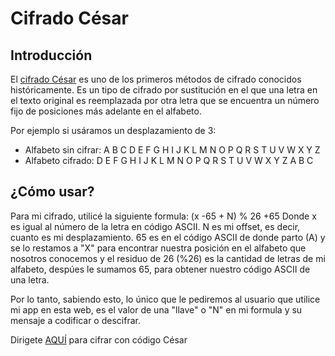 # Cifrado César

## Introducción

El [cifrado César](https://en.wikipedia.org/wiki/Caesar_cipher) es uno de los
primeros métodos de cifrado conocidos históricamente. Es un tipo de cifrado por
sustitución en el que una letra en el texto original es reemplazada por otra
letra que se encuentra un número fijo de posiciones más adelante en el alfabeto.

Por ejemplo si usáramos un desplazamiento de 3:

* Alfabeto sin cifrar: A B C D E F G H I J K L M N O P Q R S T U V W X Y Z
* Alfabeto cifrado: D E F G H I J K L M N O P Q R S T U V W X Y Z A B C

## ¿Cómo usar?

Para mi cifrado, utilicé la siguiente formula:
(x -65 + N) % 26 +65
Donde x es igual al número de la letra en código ASCII. N es mi offset, es 
decir, cuanto es mi desplazamiento. 65 es en el código ASCII de donde parto (A) 
y se lo restamos a "X" para encontrar nuestra posición en el alfabeto que 
nosotros conocemos y el residuo de 26 (%26) es la cantidad de letras de mi 
alfabeto, despúes le sumamos 65, para obtener nuestro código ASCII de una letra.

Por lo tanto, sabiendo esto, lo único que le pediremos al usuario que utilice mi 
app en esta web, es el valor de una "llave" o "N" en mi formula y su mensaje a 
codificar o descifrar. 

Dirigete [AQUÍ](https://ceciliacid.github.io/scl-2018-05-bc-core-pm/src/index.html) para cifrar con código César 
